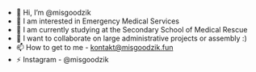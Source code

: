 - 👋 Hi, I’m @misgoodzik
- 👀 I am interested in Emergency Medical Services
- 🌱 I am currently studying at the Secondary School of Medical Rescue
- 💞️ I want to collaborate on large administrative projects or assembly :)
- 📫 How to get to me - kontakt@misgoodzik.fun
- ⚡ Instagram - @misgoodzik
